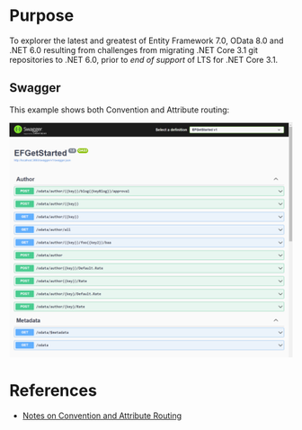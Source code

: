 # Purpose

To explorer the latest and greatest of Entity Framework 7.0, OData 8.0 and .NET 6.0 resulting from challenges from migrating .NET Core 3.1 git repositories to .NET 6.0, prior to _end of support_ of LTS for .NET Core 3.1.

## Swagger

This example shows both Convention and Attribute routing:

![](img/2022-12-06-08-27-53.png)

# References

- [Notes on Convention and Attribute Routing](https://devblogs.microsoft.com/odata/routing-in-asp-net-core-8-0-preview/#odata-routing)
